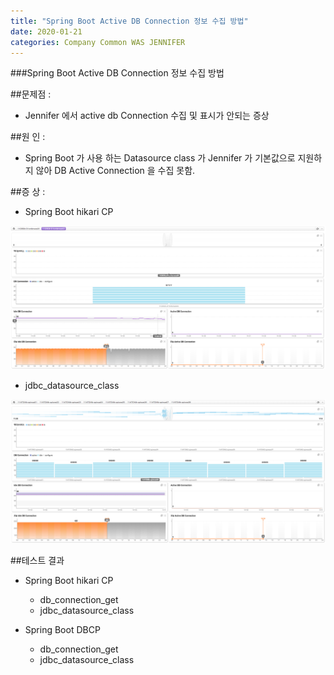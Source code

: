 ```yaml
---
title: "Spring Boot Active DB Connection 정보 수집 방법"
date: 2020-01-21 
categories: Company Common WAS JENNIFER
---
```

###Spring Boot Active DB Connection 정보 수집 방법

##문제점 : 
   - Jennifer 에서 active db Connection 수집 및 표시가 안되는 증상

##원   인 : 
   - Spring Boot 가 사용 하는 Datasource class 가 Jennifer 가 기본값으로 지원하지 않아 DB Active Connection 을 수집 못함.

##증   상 : 
   - Spring Boot hikari CP

   ![image2018817143359.png](./image/image2018817143359.png)

   - jdbc_datasource_class

   ![image2018-8-17_14-34-36.png](./image/image2018-8-17_14-34-36.png)

##테스트 결과
 - Spring Boot hikari CP
    - db_connection_get
    - jdbc_datasource_class
  
 - Spring Boot DBCP
    - db_connection_get
    - jdbc_datasource_class